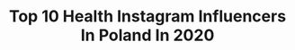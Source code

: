 ---
title: Top 10 Health Instagram Influencers In Poland In 2020
description: >-
  Find top health Instagram influencers in Poland in 2020. Most popular hashtags: #polskadziewczyna #polishgirl #zosta #fashion.
platform: Instagram
profiles:
  - username: "mrs.luks"
    fullname: >-
      s y l w i a   l u k s
    location: "Poland"
    followers: 17252
    engagement: 720
    commentsToLikes: 0.064920
    id: ck0w6brot7tq20i19kd8a68zt
    verified: false
    hashtags: "#dzienkobiet, #simplychildren, #instamama, #rodzew2020"
  - username: "wiki.bre"
    fullname: >-
      MAKEUP • BEAUTY • LIFESTYLE
    location: "Poland"
    followers: 15019
    engagement: 847
    commentsToLikes: 0.186159
    id: ck5pytbc9xpan0i11sgqfjiog
    verified: false
    hashtags: "#fashioninsta, #polishmakeupartist, #city, #glowyskin"
  - username: "kaaaro_wu"
    fullname: >-
      Lifestyle
    location: "Poland"
    followers: 16119
    engagement: 665
    commentsToLikes: 0.160708
    id: ck15qb5cc1zsm0i19nwb10g5b
    verified: false
    hashtags: "#modnapolka, #applecidervinegardetox, #zabawymod, #stylefashion"
  - username: "la.milenna"
    fullname: >-
      FITNESS | FASHION | TRAVEL
    location: "Poland"
    followers: 241263
    engagement: 507
    commentsToLikes: 0.023077
    id: ck0w15ponhox70i19pl6hhzwl
    verified: false
    hashtags: "#barcelona, #sagradafamilia, #mfw, #styleblogger"
  - username: "dagmarabryzekofficial"
    fullname: >-
      DagmaraBryzekOfficial
    location: "Poland"
    followers: 10482
    engagement: 1472
    commentsToLikes: 0.020114
    id: ck5zx2el877sm0i14a7rmuq9r
    verified: false
    hashtags: "#ram, #tbt, #kunadziei, #tb"
  - username: "agnieszkadziekan"
    fullname: >-
      Agnieszka Dziekan
    location: "Poland"
    followers: 10699
    engagement: 1205
    commentsToLikes: 0.037321
    id: ck5hqpawnthgw0i11na3zcc1a
    verified: false
    hashtags: "#fitness, #grateful, #agency, #deezee"
  - username: "badass_girlpl"
    fullname: >-
      Anna Kaszuba
    location: "Poland"
    followers: 30393
    engagement: 419
    commentsToLikes: 0.042368
    id: ck0txpw9ck2rv0i19qkmupqxf
    verified: false
    hashtags: ""
  - username: "fit_endorfinka"
    fullname: >-
      Karolina
    location: "Poland"
    followers: 23009
    engagement: 293
    commentsToLikes: 0.130678
    id: ck8tbkoo7w0lz0j78x4k2jxqc
    verified: false
    hashtags: "#ci, #chlebekbananowy, #sesjaci, #mam2miesiace"
  - username: "aleksandraa_________"
    fullname: >-
      Aleksandra
    location: "Poland"
    followers: 17586
    engagement: 881
    commentsToLikes: 0.016026
    id: ck8t2s2bl0i770j78nkm20e93
    verified: false
    hashtags: "#positivevibes, #blondegirl, #memories, #blue"
  - username: "sweetelyzaveta"
    fullname: >-
      Yelyzaveta
    location: "Poland"
    followers: 15965
    engagement: 540
    commentsToLikes: 0.040148
    id: ck5hrviv2vjtj0i111kho1d26
    verified: false
    hashtags: "#polska, #ellatrenings, #powerpro, #fitnessrussia"
---